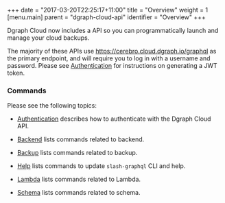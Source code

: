 +++
date = "2017-03-20T22:25:17+11:00"
title = "Overview"
weight = 1
[menu.main]
    parent = "dgraph-cloud-api"
    identifier = "Overview"
+++

Dgraph Cloud now includes a API so you can programmatically launch and manage your cloud backups.

The majority of these APIs use https://cerebro.cloud.dgraph.io/graphql as the primary endpoint, and will require you to log in with a username and password. Please see [Authentication](/dgraph-cloud-api/authentication) for instructions on generating a JWT token.

### Commands

Please see the following topics:

* [Authentication](/dgraph-cloud-api/authentication) describes how to authenticate with the Dgraph Cloud API.

* [Backend](/dgraph-cloud-api/backend) lists commands related to backend.

* [Backup](/dgraph-cloud-api/backup) lists commands related to backup.

* [Help](/dgraph-cloud-api/help-update) lists commands to update `slash-graphql` CLI and help.

* [Lambda](/dgraph-cloud-api/lambda) lists commands related to Lambda.

* [Schema](/dgraph-cloud-api/schema) lists commands related to schema.
